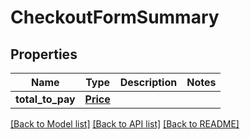 # CheckoutFormSummary

## Properties
Name | Type | Description | Notes
------------ | ------------- | ------------- | -------------
**total_to_pay** | [**Price**](Price.md) |  | 

[[Back to Model list]](../README.md#documentation-for-models) [[Back to API list]](../README.md#documentation-for-api-endpoints) [[Back to README]](../README.md)


